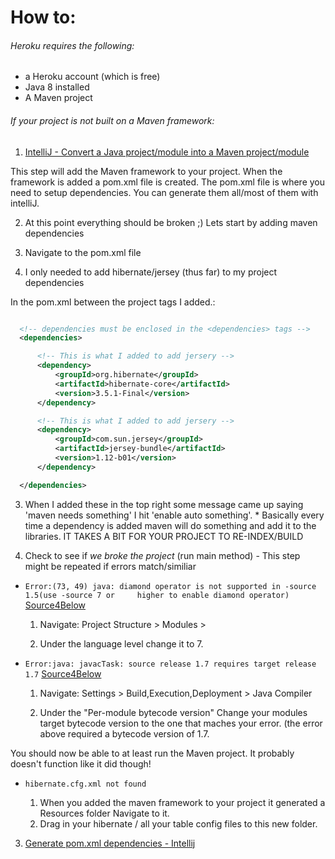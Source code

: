 

# How to:

###### Heroku requires the following:
* a Heroku account (which is free)
* Java 8 installed
* A Maven project

###### If your project is not built on a Maven framework: 

1. [IntelliJ - Convert a Java project/module into a Maven project/module](http://stackoverflow.com/questions/7642456/intellij-convert-a-java-project-module-into-a-maven-project-module)
  
  This step will add the Maven framework to your project.
  When the framework is added a  pom.xml file is created.
  The pom.xml file is where you need to setup dependencies.
  You can generate them all/most of them with intelliJ.

2.  At this point everything should be broken ;) Lets start by adding maven dependencies

  1. Navigate to the pom.xml file
  2. I only needed to add hibernate/jersey (thus far) to my project dependencies
  
  In the pom.xml between the project tags I added.: 

  ```xml 
  
    <!-- dependencies must be enclosed in the <dependencies> tags -->
    <dependencies>

        <!-- This is what I added to add jersery -->
        <dependency>
            <groupId>org.hibernate</groupId>
            <artifactId>hibernate-core</artifactId>
            <version>3.5.1-Final</version>
        </dependency>

        <!-- This is what I added to add jersery -->
        <dependency>
            <groupId>com.sun.jersey</groupId>
            <artifactId>jersey-bundle</artifactId>
            <version>1.12-b01</version>
        </dependency>

    </dependencies>
  ```

  3. When I added these in the top right some message came up saying 'maven needs something' I  hit 'enable auto something'.
    * Basically every time a dependency is added maven will do something and add it to the libraries. IT TAKES A BIT FOR YOUR       PROJECT TO RE-INDEX/BUILD
    
3. Check to see if *we broke the project* (run main method) - This step might be repeated if errors match/similiar
  * ```Error:(73, 49) java: diamond operator is not supported in -source 1.5(use -source 7 or     higher to enable diamond operator)``` [Source4Below](https://madjavaenterprise2015.slack.com/files/mcalabro/F0EBBAJJH/screen_shot_2015-11-11_at_5.58.52_pm.png)

    1. Navigate: Project Structure > Modules > 

    2. Under the language level change it to 7.
    
  * ```Error:java: javacTask: source release 1.7 requires target release 1.7```  [Source4Below](http://stackoverflow.com/questions/12900373/idea-javac-source-release-1-7-requires-target-release-1-7)
 
    1. Navigate: Settings > Build,Execution,Deployment > Java Compiler
  
    2. Under the "Per-module bytecode version" Change your modules target bytecode version to the one that maches your error.        (the error above required a bytecode version of 1.7.

    
    
  You should now be able to at least run the Maven project. It probably doesn't function like it did though!
  
  * ```hibernate.cfg.xml not found```
  
    1. When you added the maven framework to your project it generated a Resources folder Navigate to it.
    2. Drag in your hibernate / all your table config files to this new folder.


3. [Generate pom.xml dependencies - Intellij](https://www.jetbrains.com/idea/help/generating-maven-dependencies.html)
